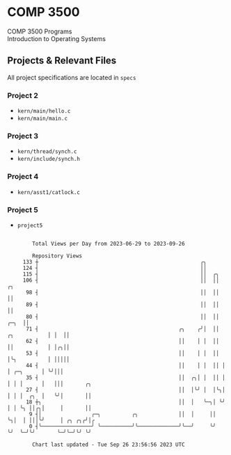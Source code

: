 # COMP 3500
COMP 3500 Programs  
Introduction to Operating Systems  
## Projects & Relevant Files
All project specifications are located in `specs`
### Project 2
- `kern/main/hello.c`
- `kern/main/main.c`
### Project 3
- `kern/thread/synch.c`
- `kern/include/synch.h`
### Project 4
- `kern/asst1/catlock.c`
### Project 5
- `project5`

```

        Total Views per Day from 2023-06-29 to 2023-09-26

        Repository Views
     133 ┼                                                    ╭╮
     124 ┤                                                    ││
     115 ┤                                                    ││  ╭╮
     106 ┤                                                    ││  ││                   ╭╮
      98 ┤                                                    ││  ││                   ││
      89 ┤                                                    ││  ││                   ││
      80 ┤                                                    ││  ││              ╭─╮  ││
      71 ┤                                             ╭╮    ╭╯│  ││ ╭╮           │ │  ││
      62 ┤                                             ││    │ │  ││ ││           │ │╭╮││
      53 ┤                                             ││    │ │  ││ │╰╮          │ │││││
      44 ┤                                             ││    │ │  ││ │ │ ╭─╮      │ ╰╯│││
      35 ┤                                             ││  ╭╮│ │  ││ │ │ │ │      │   │││       ╭╮
      27 ┤                                             ││  │╰╯ │  │╰╮│ │ │ │  ╭╮  │   ╰╯│       ││
      18 ┼╮                                            ││  │   ╰─╮│ ╰╯ │ │ ╰╮ ││╭╮│     │       ││
       9 ┤│                ╭─╮          ╭╮             ││  │     ││    ╰╮│  │ │││╰╯     │ ╭╮ ╭╮╭╯│╭
       0 ┤╰────────────────╯ ╰──────────╯╰─────────────╯╰──╯     ╰╯     ╰╯  ╰─╯╰╯       ╰─╯╰─╯╰╯ ╰╯

        Chart last updated - Tue Sep 26 23:56:56 2023 UTC
        
```
